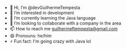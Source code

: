 - 👋 Hi, I’m @devGuilhermeTempesta
- 👀 I’m interested in development
- 🌱 I’m currently learning the Java language
- 💞️ I’m looking to collaborate with a company in the area
- 📫 How to reach me guilhermeftempesta@gmail.com
- 😄 Pronouns: he/him
- ⚡ Fun fact: I'm going crazy with Java lol

<!---
devGuilhermeTempesta/devGuilhermeTempesta is a ✨ special ✨ repository because its `README.md` (this file) appears on your GitHub profile.
You can click the Preview link to take a look at your changes.
--->
